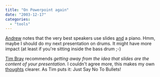 ```yaml
---
title: "On Powerpoint again"
date: "2003-12-17"
categories: 
  - "tools"
---
```


[Andrew](http://www.andrewsavory.com/blog/archives/000156.html) notes that the very best speakers use slides [and](http://www.orixo.com/events/gt2003/sessions.html#david) a piano. Hmm, maybe I should do my next presentation on drums. It might have more impact (at least if you're sitting inside the bass drum ;-)

[Tim Bray](http://www.tbray.org/ongoing/When/200x/2003/12/15/PPt-Keynote) recommends _getting away from the idea that slides are the content of your presentation_. I couldn't agree more, this makes my own [thoughts](http://codeconsult.ch/bertrand/archives/000076.html) clearer. As Tim puts it: Just Say No To Bullets!
